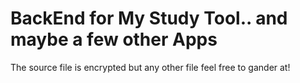 # BackEnd for My Study Tool.. and maybe a few other Apps


The source file is encrypted but any other file feel free to gander at!
